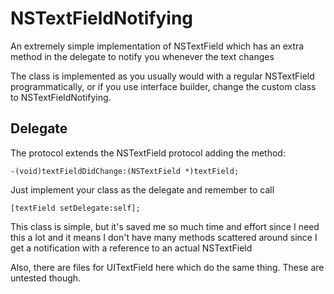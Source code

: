 NSTextFieldNotifying
====================

An extremely simple implementation of NSTextField which has an extra method in the delegate to notify you whenever the text changes

The class is implemented as you usually would with a regular NSTextField
programmatically, or if you use interface builder, change the custom class to
NSTextFieldNotifying.

Delegate
--------

The protocol extends the NSTextField protocol adding the method:

`-(void)textFieldDidChange:(NSTextField *)textField;`

Just implement your class as the delegate and remember to call

`[textField setDelegate:self];`


This class is simple, but it's saved me so much time and effort since I need
this a lot and it means I don't have many methods scattered around since I get
a notification with a reference to an actual NSTextField

Also, there are files for UITextField here which do the same thing. These are
untested though. 

